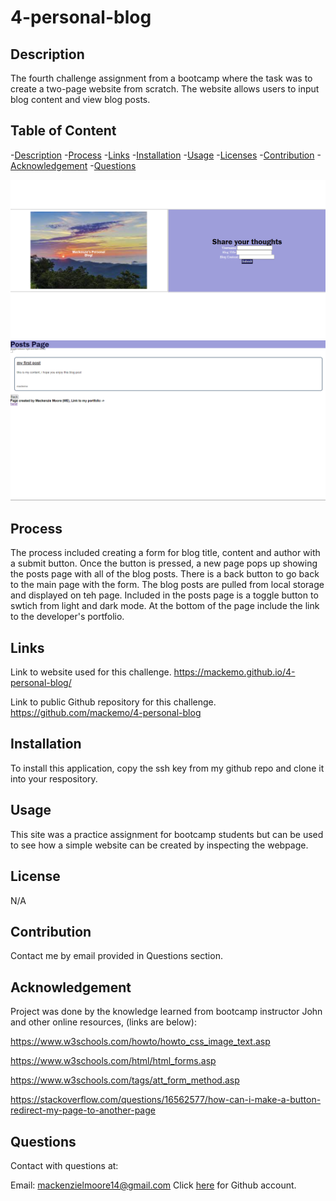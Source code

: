 # 4-personal-blog

## Description

The fourth challenge assignment from a bootcamp where the task was to create a two-page website from scratch. The website allows users to input blog content and view blog posts. 

## Table of Content
  -[Description](#Description)
  -[Process](#Process)
  -[Links](#Links)
  -[Installation](#Installation)
  -[Usage](#Usage)
  -[Licenses](#Licenses)
  -[Contribution](#Contribution)
  -[Acknowledgement](#Acknowledgement)
  -[Questions](#Questions)


<img src="./assets/images/image.png"/>
<img src="./assets/images/image-1.png"/>


## Process

The process included creating a form for blog title, content and author with a submit button. Once the button is pressed, a new page pops up showing the posts page with all of the blog posts. There is a back button to go back to the main page with the form. The blog posts are pulled from local storage and displayed on teh page. Included in the posts page is a toggle button to swtich from light and dark mode. At the bottom of the page include the link to the developer's portfolio.

## Links

Link to website used for this challenge.
https://mackemo.github.io/4-personal-blog/

Link to public Github repository for this challenge.
https://github.com/mackemo/4-personal-blog

## Installation

To install this application, copy the ssh key from my github repo and clone it into your respository.

## Usage

This site was a practice assignment for bootcamp students but can be used to see how a simple website can be created by inspecting the webpage.


## License

N/A

## Contribution
  
Contact me by email provided in Questions section.

## Acknowledgement

Project was done by the knowledge learned from bootcamp instructor John and other online resources, (links are below):

https://www.w3schools.com/howto/howto_css_image_text.asp

https://www.w3schools.com/html/html_forms.asp

https://www.w3schools.com/tags/att_form_method.asp

https://stackoverflow.com/questions/16562577/how-can-i-make-a-button-redirect-my-page-to-another-page


## Questions

Contact with questions at:
  
Email: mackenzielmoore14@gmail.com
Click [here](https://github.com/mackemo) for Github account.
